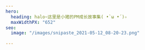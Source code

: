 ```yaml
---
hero:
  heading: halo~这里是小猪的PM成长故事集( •̀ ω •́ )✧
  maxWidthPX: "652"
seo:
  image: "/images/snipaste_2021-05-12_08-20-23.png"

---
```

